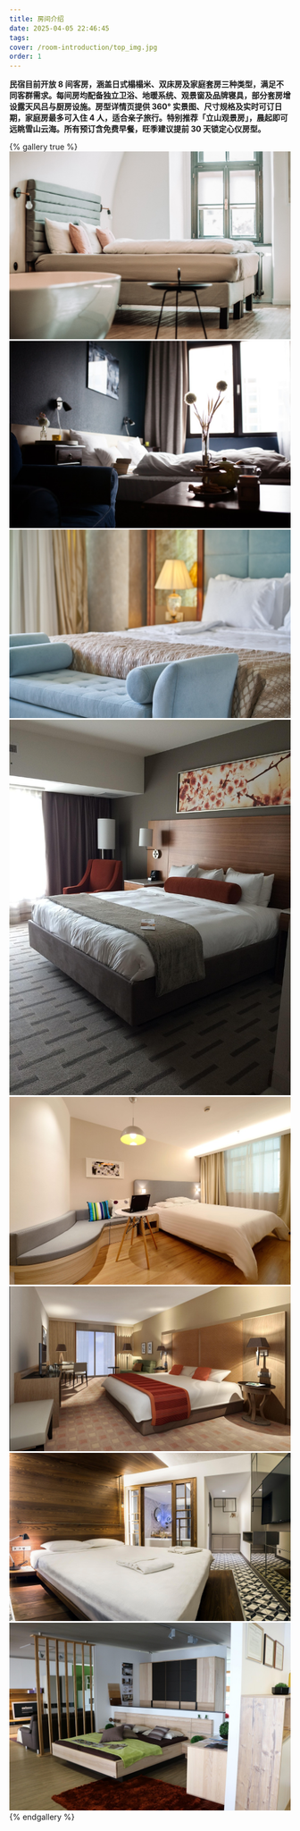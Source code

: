 ```yaml
---
title: 房间介绍
date: 2025-04-05 22:46:45
tags:
cover: /room-introduction/top_img.jpg
order: 1
---
```


**民宿目前开放 8 间客房，涵盖日式榻榻米、双床房及家庭套房三种类型，满足不同客群需求。每间房均配备独立卫浴、地暖系统、观景窗及品牌寝具，部分套房增设露天风吕与厨房设施。房型详情页提供 360° 实景图、尺寸规格及实时可订日期，家庭房最多可入住 4 人，适合亲子旅行。特别推荐「立山观景房」，晨起即可远眺雪山云海。所有预订含免费早餐，旺季建议提前 30 天锁定心仪房型。**

{% gallery true %}
![room_1](/room-introduction/1.jpg)
![room_2](/room-introduction/2.jpg)
![room_3](/room-introduction/3.jpg)
![room_4](/room-introduction/4.jpg)
![room_5](/room-introduction/5.jpg)
![room_6](/room-introduction/6.jpg)
![room_7](/room-introduction/7.jpg)
![room_8](/room-introduction/8.jpg)
{% endgallery %}
